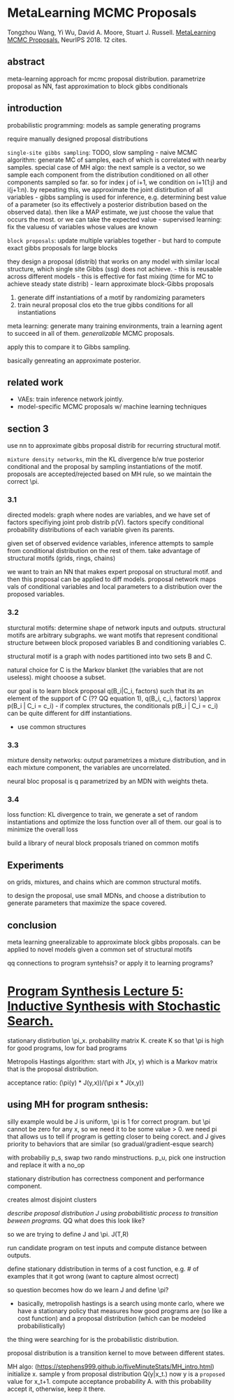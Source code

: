 # MetaLearning MCMC Proposals

Tongzhou Wang, Yi Wu, David A. Moore, Stuart J. Russell. [MetaLearning MCMC Proposals.](https://arxiv.org/pdf/1708.06040.pdf) NeurIPS 2018. 12 cites.

## abstract
meta-learning approach for mcmc proposal distribution. parametrize proposal as NN, fast approximation to block gibbs conditionals

## introduction
probabilistic programming: models as sample generating programs

require manually designed proposal distributions

`single-site gibbs sampling`: TODO, slow sampling
    - naive MCMC algorithm: generate MC of samples, each of which is correlated with nearby samples. special case of MH algo: the next sample is a vector, so we sample each component from the distribution conditioned on all other components sampled so far. so for index j of i+1, we condition on i+1(1:j) and i(j+1:n). by repeating this, we approximate the joint distirbution of all variables
    - gibbs sampling is used for inference, e.g. determining best value of a parameter (so its effectively a posterior distribution based on the observed data). then like a MAP estimate, we just choose the value that occurs the most. or we can take the expected value
    - supervised learning: fix the valuesu of variables whose values are known

`block proposals`: update multiple variables together
    - but hard to compute exact gibbs proposals for large blocks

they design a proposal (distrib) that works on any model with similar local structure, which single site Gibbs (ssg) does not achieve.
    - this is reusable across different models
    - this is effective for fast mixing (time for MC to achieve steady state distrib)
    - learn approximate block-Gibbs proposals

1. generate diff instantiations of a motif by randomizing parameters
2. train neural proposal clos eto the true gibbs conditions for all instantiations

meta learning: generate many training environments, train a learning agent to succeed in all of them. *generalizable* MCMC proposals.

apply this to compare it to Gibbs sampling. 

basically genreating an approximate posterior.
## related work
- VAEs: train inference network jointly. 
- model-specific MCMC proposals w/ machine learning techniques

## section 3
use nn to approximate gibbs proposal distrib for recurring structural motif.

`mixture density networks`, min the KL divergence b/w true posterior conditional and the proposal by sampling instantiations of the motif. proposals are accepted/rejected based on MH rule, so we maintain the correct \pi.

### 3.1
directed models: graph where nodes are variables, and we have set of factors specifiying joint prob distrib p(V). factors specify conditional probability distributions of each variable given its parents. 

given set of observed evidence variables, inference attempts to sample from conditional distribution on the rest of them. take advantage of structural motifs (grids, rings, chains)

we want to train an NN that makes expert proposal on structural motif. and then this proposal can be applied to diff models. proposal network maps vals of conditional variables and local parameters to a distribution over the proposed variables.

### 3.2
sturctural motifs: determine shape of network inputs and outputs. structural motifs are arbitrary subgraphs. we want motifs that represent conditional structure between block proposed variables B and conditioning variables C.

structural motif is a graph with nodes partitioned into two sets B and C.

natural choice for C is the Markov blanket (the variables that are not useless). might chooose a subset. 

our goal is to learn block proposal q(B_i|C_i, factors) such that its an element of the support of C (?? QQ equation 1), q(B_i, c_i, factors) \approx p(B_i | C_i = c_i)
    - if complex structures, the conditionals  p(B_i | C_i = c_i) can be quite different for diff instantiations. 

- use common structures

### 3.3
mixture density networks: output parametrizes a mixture distribution, and in each mixture component, the variables are uncorrelated.

neural bloc proposal is q parametrized by an MDN with weights theta.

### 3.4 
loss function: KL divergence
to train, we generate a set of random instantiations and optimize the loss function over all of them. our goal is to minimize the overall loss

build a library of neural block proposals trianed on common motifs

## Experiments
on grids, mixtures, and chains which are common structural motifs.

to design the proposal, use small MDNs, and choose a distribution to generate parameters that maximize the space covered.

## conclusion
meta learning gneeralizable to approximate block gibbs proposals. can be applied to novel models given a common set of structural motifs

qq connections to program syntehsis? or apply it to learning programs?


# [Program Synthesis Lecture 5:  Inductive Synthesis with Stochastic Search.](https://people.csail.mit.edu/asolar/SynthesisCourse/Lecture5.htm)

stationary distirbution \pi_x. 
probability matrix K. create K so that \pi is high for good programs, low for bad programs

Metropolis Hastings algorithm: start with J(x, y) which is a Markov matrix that is the proposal distribution. 

acceptance ratio: (\pi(y) * J(y,x))/(\pi x * J(x,y))

## using MH for program snthesis: 
silly example would be J is uniform, \pi is 1 for correct program. but \pi cannot be zero for any x, so we need it to be some value > 0.
we need pi that allows us to tell if program is getting closer to being corect. and J gives priority to behaviors that are similar (so gradual/gradient-esque search)

with probabiliy p_s, swap two rando minstructions.
p_u, pick one instruction and replace it with a no_op

stationary distribution has correctness component and performance component.

creates almost disjoint clusters

*describe proposal distribution J using probabilitistic process to transition beween programs.* QQ what does this look like?



so we are trying to define J and \pi.
J(T,R)

run candidate program on test inputs and compute distance between outputs. 

define stationary ddistribution in terms of a cost function, e.g. # of examples that it got wrong (want to capture almost ocrrect)

so question becomes how do we learn J and define \pi?

- basically, metropolish hastings is a search using monte carlo, where we have a stationary policy that measures how good programs are (so like a cost function) and a proposal distribution (which can be modeled probabilistically)

the thing were searching for is the probabilistic distribution.

proposal distribution is a transition kernel to move between different states.

MH algo: (https://stephens999.github.io/fiveMinuteStats/MH_intro.html)
initialize x. sample y from proposal distribution Q(y|x_t.) now y is a ``proposed`` value for x_t+1. compute acceptance probability A. with this probability accept it, otherwise, keep it there.